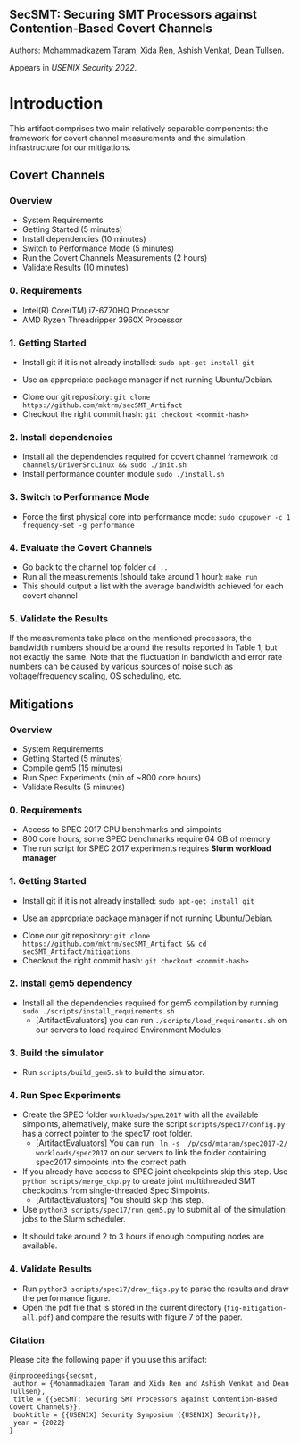 ## SecSMT: Securing SMT Processors against Contention-Based Covert Channels 
Authors: Mohammadkazem Taram, Xida Ren, Ashish Venkat, Dean Tullsen. 

Appears in *USENIX Security 2022*. 



# Introduction 

This artifact comprises two main relatively separable components: the framework for covert channel measurements and the simulation infrastructure for our mitigations. 




## Covert Channels
### Overview

* System Requirements
* Getting Started (5 minutes)
* Install dependencies (10 minutes)
* Switch to Performance Mode (5 minutes)
* Run the Covert Channels Measurements (2 hours)
* Validate Results (10 minutes)



### 0. Requirements
* Intel(R) Core(TM) i7-6770HQ Processor
* AMD Ryzen Threadripper 3960X Processor


### 1. Getting Started 
* Install git if it is not already installed: `sudo apt-get install git`
 - Use an appropriate package manager if not running Ubuntu/Debian.
* Clone our git repository: `git clone https://github.com/mktrm/secSMT_Artifact`
* Checkout the right commit hash: `git checkout <commit-hash>`


### 2. Install dependencies 
* Install all the dependencies required for covert channel framework `cd channels/DriverSrcLinux && sudo ./init.sh`
* Install performance counter module `sudo ./install.sh`

### 3. Switch to Performance Mode 
* Force the first physical core into performance mode: `sudo cpupower -c 1 frequency-set -g performance`

### 4. Evaluate the Covert Channels
* Go back to the channel top folder `cd ..`
* Run all the measurements (should take around 1 hour): `make run` 
* This should output a list with the average bandwidth achieved for each covert channel


### 5. Validate the Results
If the measurements take place on the mentioned processors, the bandwidth numbers should be around the results reported in Table 1, but not exactly the same. 
Note that the fluctuation in bandwidth and error rate numbers can be caused by various sources of noise such as voltage/frequency scaling, OS scheduling, etc. 

## Mitigations


### Overview
* System Requirements
* Getting Started (5 minutes)
* Compile gem5 (15 minutes)
* Run Spec Experiments (min of ~800 core hours)
* Validate Results (5 minutes)

### 0. Requirements
* Access to SPEC 2017 CPU benchmarks and simpoints 
* 800 core hours, some SPEC benchmarks require 64 GB of memory
* The run script for SPEC 2017 experiments requires **Slurm workload manager**

### 1. Getting Started 
* Install git if it is not already installed: `sudo apt-get install git`
 - Use an appropriate package manager if not running Ubuntu/Debian.
* Clone our git repository: `git clone https://github.com/mktrm/secSMT_Artifact && cd secSMT_Artifact/mitigations`
* Checkout the right commit hash: `git checkout <commit-hash>`


### 2. Install gem5 dependency 
* Install all the dependencies required for gem5 compilation by running `sudo ./scripts/install_requirements.sh`
  - [ArtifactEvaluators] you can run `./scripts/load_requirements.sh` on our servers to load required Environment Modules

### 3. Build the simulator
* Run `scripts/build_gem5.sh` to build the simulator.

### 4. Run Spec Experiments

* Create the SPEC folder `workloads/spec2017` with all the available simpoints, alternatively, make sure the script `scripts/spec17/config.py` has a correct pointer to the spec17 root folder. 
  - [ArtifactEvaluators] You can run ` ln -s  /p/csd/mtaram/spec2017-2/ workloads/spec2017` on our servers to link the folder containing spec2017 simpoints into the correct path.
*  If you already have access to SPEC joint checkpoints skip this step. Use `python scripts/merge_ckp.py` to create joint multithreaded SMT checkpoints from single-threaded Spec Simpoints. 
    - [ArtifactEvaluators] You should skip this step.
* Use `python3 scripts/spec17/run_gem5.py` to submit all of the simulation jobs to the Slurm scheduler. 
 - It should take around 2 to 3 hours if enough computing nodes are available.


### 4. Validate Results
* Run `python3 scripts/spec17/draw_figs.py` to parse the results and draw the performance figure.
* Open the pdf file that is stored in the current directory (`fig-mitigation-all.pdf`) and compare the results with figure 7 of the paper.




### Citation
Please cite the following paper if you use this artifact:
```
@inproceedings{secsmt,
 author = {Mohammadkazem Taram and Xida Ren and Ashish Venkat and Dean Tullsen},
 title = {{SecSMT: Securing SMT Processors against Contention-Based Covert Channels}},
 booktitle = {{USENIX} Security Symposium ({USENIX} Security)},
 year = {2022}
}
```
